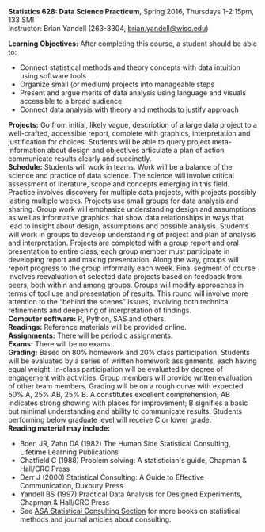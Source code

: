 **Statistics 628: Data Science Practicum**, Spring 2016, Thursdays 1-2:15pm, 133 SMI  
Instructor: Brian Yandell (263-3304, brian.yandell@wisc.edu)
 
**Learning Objectives:** After completing this course, a student should be able to:
* Connect statistical methods and theory concepts with data intuition using software tools
* Organize small (or medium) projects into manageable steps
* Present and argue merits of data analysis using language and visuals accessible to a broad audience
* Connect data analysis with theory and methods to justify approach

**Projects:** Go from initial, likely vague, description of a large data project to a well-crafted, accessible report, complete with graphics, interpretation and justification for choices. Students will be able to query project meta-information about design and objectives articulate a plan of action communicate results clearly and succinctly.  
**Schedule:** Students will work in teams. Work will be a balance of the science and practice of data science. The science will involve critical assessment of literature, scope and concepts emerging in this field. Practice involves discovery for multiple data projects, with projects possibly lasting multiple weeks. Projects use small groups for data analysis and sharing. Group work will emphasize understanding design and assumptions as well as informative graphics that show data relationships in ways that lead to insight about design, assumptions and possible analysis. Students will work in groups to develop understanding of project and plan of analysis and interpretation. Projects are completed with a group report and oral presentation to entire class; each group member must participate in developing report and making presentation. Along the way, groups will report progress to the group informally each week. Final segment of course involves reevaluation of selected data projects based on feedback from peers, both within and among groups. Groups will modify approaches in terms of tool use and presentation of results. This round will involve more attention to the “behind the scenes” issues, involving both technical refinements and deepening of interpretation of findings.  
**Computer software:** R, Python, SAS and others.  
**Readings:** Reference materials will be provided online.  
**Assignments:** There will be periodic assignments.  
**Exams:** There will be no exams.  
**Grading:** Based on 80% homework and 20% class participation. Students will be evaluated by a series of written homework assignments, each having equal weight. In-class participation will be evaluated by degree of engagement with activities. Group members will provide written evaluation of other team members. Grading will be on a rough curve with expected 50% A, 25% AB, 25% B. A constitutes excellent comprehension; AB indicates strong showing with places for improvement; B signifies a basic but minimal understanding and ability to communicate results. Students performing below graduate level will receive C or lower grade.  
**Reading material may include:**  
* Boen JR, Zahn DA (1982) The Human Side Statistical Consulting, Lifetime Learning Publications
* Chatfield C (1988) Problem solving: A statistician's guide, Chapman & Hall/CRC Press
* Derr J (2000) Statistical Consulting: A Guide to Effective Communication, Duxbury Press
* Yandell BS (1997) Practical Data Analysis for Designed Experiments, Chapman & Hall/CRC Press
* See [ASA Statistical Consulting Section](http://community.amstat.org/cnsl/resources1/newitem1) for more books on statistical methods and journal articles about consulting.
